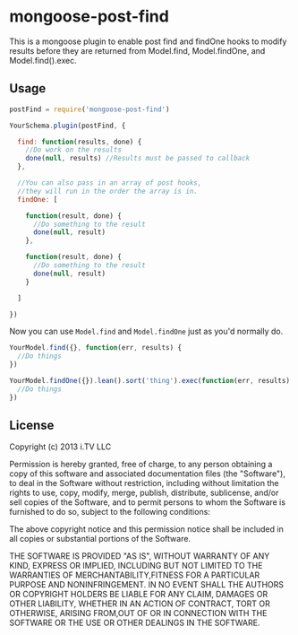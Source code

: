 # mongoose-post-find

This is a mongoose plugin to enable post find and findOne hooks to modify results before they are returned from Model.find, Model.findOne, and Model.find().exec.

## Usage

```javascript
postFind = require('mongoose-post-find')

YourSchema.plugin(postFind, {

  find: function(results, done) {
    //Do work on the results
    done(null, results) //Results must be passed to callback
  },

  //You can also pass in an array of post hooks, 
  //they will run in the order the array is in.
  findOne: [ 

    function(result, done) {
      //Do something to the result
      done(null, result)
    },

    function(result, done) {
      //Do something to the result
      done(null, result)
    }

  ]

})
```

Now you can use `Model.find` and `Model.findOne` just as you'd normally do.

```javascript
YourModel.find({}, function(err, results) {
  //Do things
})

YourModel.findOne({}).lean().sort('thing').exec(function(err, results) {
  //Do things
})
```

## License
Copyright (c) 2013 i.TV LLC

Permission is hereby granted, free of charge, to any person obtaining a copy of this software and associated documentation files (the "Software"), to deal in the Software without restriction, including without limitation the rights to use, copy, modify, merge, publish, distribute, sublicense, and/or sell copies of the Software, and to permit persons to whom the Software is furnished to do so, subject to the following conditions:

The above copyright notice and this permission notice shall be included in all copies or substantial portions of the Software.

THE SOFTWARE IS PROVIDED "AS IS", WITHOUT WARRANTY OF ANY KIND, EXPRESS OR IMPLIED, INCLUDING BUT NOT LIMITED TO THE WARRANTIES OF MERCHANTABILITY,FITNESS FOR A PARTICULAR PURPOSE AND NONINFRINGEMENT. IN NO EVENT SHALL THE AUTHORS OR COPYRIGHT HOLDERS BE LIABLE FOR ANY CLAIM, DAMAGES OR OTHER LIABILITY, WHETHER IN AN ACTION OF CONTRACT, TORT OR OTHERWISE, ARISING FROM,OUT OF OR IN CONNECTION WITH THE SOFTWARE OR THE USE OR OTHER DEALINGS IN THE SOFTWARE.
